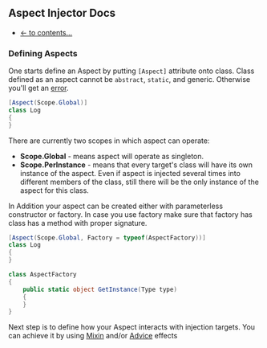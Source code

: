 ## Aspect Injector Docs
- [ <- to contents...](readme.md)

### <a name="this"></a>Defining Aspects
One starts define an Aspect by putting ```[Aspect]``` attribute onto class. 
Class defined as an aspect cannot be ```abstract```, ```static```, and generic. Otherwise you'll get an [error](errors/readme.md).
```c#
[Aspect(Scope.Global)]
class Log
{
}
```
There are currently two scopes in which aspect can operate:
- **Scope.Global** - means aspect will operate as singleton. 
- **Scope.PerInstance** - means that every target's class will have its own instance of the aspect. Even if aspect is injected several times into different members of the class, still there will be the only instance of the aspect for this class.

In Addition your aspect can be created either with parameterless constructor or factory. In case you use factory make sure that factory has class has a method with proper signature.
```c#
[Aspect(Scope.Global, Factory = typeof(AspectFactory))]
class Log
{
}

class AspectFactory
{
    public static object GetInstance(Type type)
    {
    }
}
```

Next step is to define how your Aspect interacts with injection targets. You can achieve it by using [Mixin](mixin.md) and/or [Advice](advice.md) effects 
